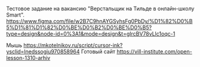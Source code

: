 Тестовое задание на вакансию "Верстальщик на Тильде в онлайн-школу Smart". 
https://www.figma.com/file/w2B7C9hnAYGSyhsFg0PbDy/%D1%82%D0%B5%D1%81%D1%82%D0%BE%D0%B2%D0%BE%D0%B5?type=design&node-id=0%3A1&mode=design&t=gIrcBV78vLlc1oqc-1

Мышь https://mkotelnikov.ru/script/cursor-ink?ysclid=lnedssogiu970858964 
Готовый сайт https://vill-institute.com/open-lesson-1310-arhiv 
